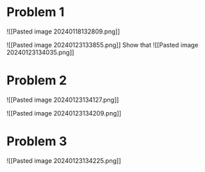 # Problem 1
![[Pasted image 20240118132809.png]]

![[Pasted image 20240123133855.png]]
Show that
![[Pasted image 20240123134035.png]]




# Problem 2
![[Pasted image 20240123134127.png]]

![[Pasted image 20240123134209.png]]

# Problem 3
![[Pasted image 20240123134225.png]]